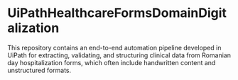 # UiPathHealthcareFormsDomainDigitalization
This repository contains an end-to-end automation pipeline developed in UiPath for extracting, validating, and structuring clinical data from Romanian day hospitalization forms, which often include handwritten content and unstructured formats.
